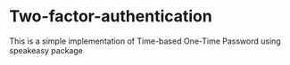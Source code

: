 # Two-factor-authentication
This is a simple implementation of Time-based One-Time Password using speakeasy package
